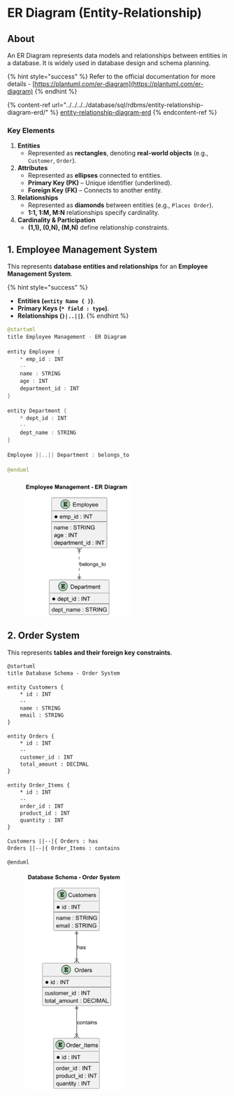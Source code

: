 # ER Diagram (Entity-Relationship)

## About

An ER Diagram represents data models and relationships between entities in a database. It is widely used in database design and schema planning.

{% hint style="success" %}
Refer to the official documentation for more details - [https://plantuml.com/er-diagram](https://plantuml.com/er-diagram)
{% endhint %}

{% content-ref url="../../../../database/sql/rdbms/entity-relationship-diagram-erd/" %}
[entity-relationship-diagram-erd](../../../../database/sql/rdbms/entity-relationship-diagram-erd/)
{% endcontent-ref %}

### **Key Elements**

1. **Entities**
   * Represented as **rectangles**, denoting **real-world objects** (e.g., `Customer`, `Order`).
2. **Attributes**
   * Represented as **ellipses** connected to entities.
   * **Primary Key (PK)** – Unique identifier (underlined).
   * **Foreign Key (FK)** – Connects to another entity.
3. **Relationships**
   * Represented as **diamonds** between entities (e.g., `Places Order`).
   * **1:1, 1:M, M:N** relationships specify cardinality.
4. **Cardinality & Participation**
   * **(1,1), (0,N), (M,N)** define relationship constraints.

## 1. **Employee Management System**

This represents **database entities and relationships** for an **Employee Management System**.

{% hint style="success" %}
* **Entities (`entity Name { }`)**.
* **Primary Keys (`* field : type`)**.
* **Relationships (`}|..||`)**.
{% endhint %}

```java
@startuml
title Employee Management - ER Diagram

entity Employee {
    * emp_id : INT
    --
    name : STRING
    age : INT
    department_id : INT
}

entity Department {
    * dept_id : INT
    --
    dept_name : STRING
}

Employee }|..|| Department : belongs_to

@enduml
```

<figure><img src="../../../../.gitbook/assets/plantuml-er-diagram-1.png" alt="" width="245"><figcaption></figcaption></figure>

## 2. Order System

This represents **tables and their foreign key constraints**.

```plant-uml
@startuml
title Database Schema - Order System

entity Customers {
    * id : INT
    --
    name : STRING
    email : STRING
}

entity Orders {
    * id : INT
    --
    customer_id : INT
    total_amount : DECIMAL
}

entity Order_Items {
    * id : INT
    --
    order_id : INT
    product_id : INT
    quantity : INT
}

Customers ||--|{ Orders : has
Orders ||--|{ Order_Items : contains

@enduml
```

<figure><img src="../../../../.gitbook/assets/plantuml-er-diagram-2.png" alt="" width="227"><figcaption></figcaption></figure>







